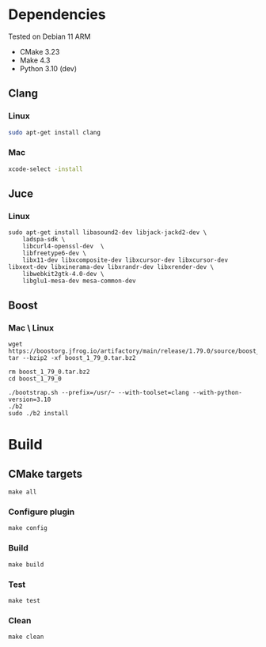# Dependencies

Tested on Debian 11 ARM

* CMake 3.23
* Make 4.3
* Python 3.10 (dev)

## Clang

### Linux
```bash
sudo apt-get install clang
```

### Mac
```bash
xcode-select -install
```

## Juce

### Linux
```
sudo apt-get install libasound2-dev libjack-jackd2-dev \
    ladspa-sdk \
    libcurl4-openssl-dev  \
    libfreetype6-dev \
    libx11-dev libxcomposite-dev libxcursor-dev libxcursor-dev libxext-dev libxinerama-dev libxrandr-dev libxrender-dev \
    libwebkit2gtk-4.0-dev \
    libglu1-mesa-dev mesa-common-dev
```

## Boost

### Mac \ Linux

```
wget https://boostorg.jfrog.io/artifactory/main/release/1.79.0/source/boost_1_79_0.tar.bz2
tar --bzip2 -xf boost_1_79_0.tar.bz2

rm boost_1_79_0.tar.bz2
cd boost_1_79_0

./bootstrap.sh --prefix=/usr/~ --with-toolset=clang --with-python-version=3.10
./b2
sudo ./b2 install
```

# Build
## CMake targets
```
make all
```

### Configure plugin
```
make config
```

### Build
```
make build
```

### Test
```
make test
```

### Clean
```
make clean
```

